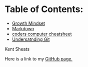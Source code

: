 
# Table of Contents:
- [Growth Mindset](https://github.com/KentFletcher/learning-journal/growthmindset)
- [Markdown](https://kentfletcher.github.io/learning-journal/markdown)
- [coders computer cheatsheet](https://github.com/KentFletcher/learning-journal/coderscomputercheatsheet)
- [Undersatnding Git](https://kentfletcher.github.io/learning-journal/understandinggit)

Kent Sheats

Here is a link to my [GitHub page.](https://github.com/KentFletcher)